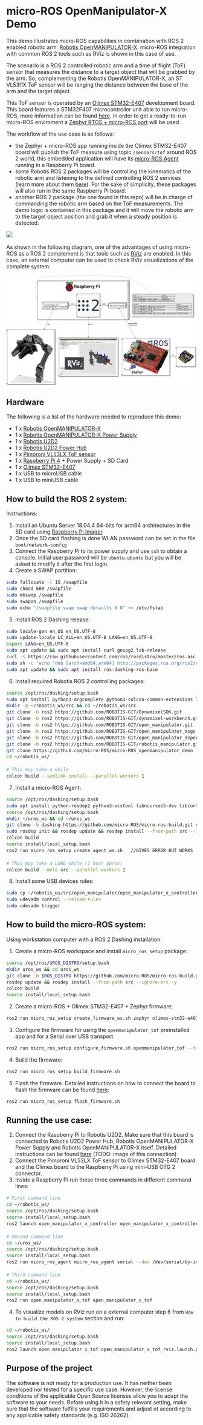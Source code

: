 # micro-ROS OpenManipulator-X Demo

This demo illustrates micro-ROS capabilities in combination with ROS 2 enabled robotic arm: [Robotis OpenMANIPULATOR-X](http://emanual.robotis.com/docs/en/platform/openmanipulator_x/overview/). micro-ROS integration with common ROS 2 tools such as RViz is shown in this case of use. 

The scenario is a ROS 2 controlled robotic arm and a time of flight (ToF) sensor that measures the distance to a target object that will be grabbed by the arm. So, complementing the Robotis OpenMANIPULATOR-X, an ST VL53l1X ToF sensor will be ranging the distance between the base of the arm and the target object.

This ToF sensor is operated by an [Olimex STM32-E407](https://www.olimex.com/Products/ARM/ST/STM32-E407/open-source-hardware) development board. This board features a STM32F407 microcontroller unit able to run micro-ROS, more information can be found [here](https://micro-ros.github.io/docs/overview/hardware/). In order to get a ready-to-run micro-ROS enviroment a [Zephyr RTOS + micro-ROS port](https://micro-ros.github.io/docs/tutorials/advanced/zephyr/zephyr_getting_started/) will be used. 

The workflow of the use case is as follows: 
 - the Zephyr + micro-ROS app running inside the Olimex STM32-E407 board will publish the ToF measure using topic `/sensors/tof` around ROS 2 world, this embedded application will have its [micro-ROS Agent](https://micro-ros.github.io/docs/overview/) running in a Raspberry Pi board.
 - some Robotis ROS 2 packages will be controlling the kinematics of the robotic arm and listening to the defined controlling ROS 2 services (learn more about them [here](http://emanual.robotis.com/docs/en/platform/openmanipulator_x/ros2_controller_package/#service)). For the sake of simplicity, these packages will also run in the same Raspberry Pi board.
 - another ROS 2 package (the one found in this repo) will be in charge of commanding the robotic arm based on the ToF measurements. The demo logic is contained in this package and it will move the robotic arm to the target object position and grab it when a steady position is detected.

![](http://www.plantuml.com/plantuml/proxy?cache=no&src=https://raw.githubusercontent.com/micro-ROS/micro-ROS_openmanipulator_demo/master/assets/diagrams/usecase_diagram.puml)

As shown in the following diagram, one of the advantages of using micro-ROS as a ROS 2 complement is that tools such as [RViz](http://wiki.ros.org/rviz) are enabled. In this case, an external computer can be used to check RViz visualizations of the complete system: 

![](https://raw.githubusercontent.com/micro-ROS/micro-ROS_openmanipulator_demo/master/assets/images/diagram1.png)
<!-- ![](http://www.plantuml.com/plantuml/proxy?cache=no&src=https://raw.githubusercontent.com/micro-ROS/micro-ROS_openmanipulator_demo/master/assets/diagrams/entities_diagram.puml) -->


## Hardware

The following is a list of the hardware needed to reproduce this demo:

* 1 x [Robotis OpenMANIPULATOR-X](http://www.robotis.us/openmanipulator-x/)
* 1 x [Robotis OpenMANIPULATOR-X Power Supply](http://www.robotis.us/smps-12v-5a-ps-10-us-110v/)
* 1 x [Robotis U2D2](http://www.robotis.us/u2d2/)
* 1 x [Robotis U2D2 Power Hub](http://emanual.robotis.com/docs/en/parts/interface/u2d2_power_hub/)
* 1 x [Pimoroni VL53LX ToF sensor](https://shop.pimoroni.com/products/vl53l1x-breakout)
* 1 x [Raspberry Pi 4](https://www.raspberrypi.org/products/raspberry-pi-4-model-b/) + Power Supply + SD Card
* 1 x [Olimex STM32-E407](https://www.olimex.com/Products/ARM/ST/STM32-E407/open-source-hardware)
* 1 x USB to microUSB cable
* 1 x USB to miniUSB cable


## How to build the ROS 2 system: 

Instructions:

 1. Install an Ubuntu Server 18.04.4 64-bits for arm64 architectures in the SD card using [Raspberry Pi Imager](https://www.raspberrypi.org/downloads/)
 2. Once the SD card flashing is done WLAN password can be set in the file `boot/network-config` 
 3. Connect the Raspberry Pi to its power supply and use `ssh` to obtain a console. Initial user:password will be `ubuntu:ubuntu` but you will be asked to modify it after the first login.
 4. Create a SWAP partition:
   
```bash
sudo fallocate -l 1G /swapfile
sudo chmod 600 /swapfile
sudo mkswap /swapfile
sudo swapon /swapfile
sudo echo "/swapfile swap swap defaults 0 0" >> /etc/fstab 
```
 5. Install ROS 2 Dashing release:

```bash
sudo locale-gen en_US en_US.UTF-8
sudo update-locale LC_ALL=en_US.UTF-8 LANG=en_US.UTF-8
export LANG=en_US.UTF-8
sudo apt update && sudo apt install curl gnupg2 lsb-release
curl -s https://raw.githubusercontent.com/ros/rosdistro/master/ros.asc | sudo apt-key add -
sudo sh -c 'echo "deb [arch=amd64,arm64] http://packages.ros.org/ros2/ubuntu `lsb_release -cs` main" > /etc/apt/sources.list.d/ros2-latest.list'
sudo apt update && sudo apt install ros-dashing-ros-base
```
 6. Install required Robotis ROS 2 controlling packages:
   
```bash
source /opt/ros/dashing/setup.bash 
sudo apt install python3-argcomplete python3-colcon-common-extensions libboost-system-dev
mkdir -p ~/robotis_ws/src && cd ~/robotis_ws/src
git clone -b ros2 https://github.com/ROBOTIS-GIT/DynamixelSDK.git  
git clone -b ros2 https://github.com/ROBOTIS-GIT/dynamixel-workbench.git  
git clone -b ros2 https://github.com/ROBOTIS-GIT/open_manipulator.git  
git clone -b ros2 https://github.com/ROBOTIS-GIT/open_manipulator_msgs.git  
git clone -b ros2 https://github.com/ROBOTIS-GIT/open_manipulator_dependencies.git  
git clone -b ros2 https://github.com/ROBOTIS-GIT/robotis_manipulator.git 
git clone https://github.com/micro-ROS/micro-ROS_openmanipulator_demo
cd ~/robotis_ws/

# This may take a while
colcon build --symlink-install --parallel-workers 1
```
 7. Install a micro-ROS Agent:

```bash
source /opt/ros/dashing/setup.bash 
sudo apt install python-rosdep2 python3-vcstool libncurses5-dev libcurl4-openssl-dev libasio-dev clang-tidy
source /opt/ros/dashing/setup.bash
mkdir ~/uros_ws && cd ~/uros_ws
git clone -b dashing https://github.com/micro-ROS/micro-ros-build.git src/micro-ros-build   #USE JULIAN BRANCH
sudo rosdep init && rosdep update && rosdep install --from-path src --ignore-src -y
colcon build
source install/local_setup.bash
ros2 run micro_ros_setup create_agent_ws.sh   //GIVES ERROR BUT WORKS

# This may take a LONG while (1 hour aprox)
colcon build --meta src --parallel-workers 1
```

 8. Install some USB devices rules:

```bash
sudo cp ~/robotis_ws/src/open_manipulator/open_manipulator_x_controller/99-open-manipulator-cdc.rules /etc/udev/rules.d/
sudo udevadm control --reload-rules
sudo udevadm trigger
```

## How to build the micro-ROS system: 

Using workstation computer with a ROS 2 Dashing installation:

 1. Create a micro-ROS workspace and install `micro_ros_setup` package:

```bash
source /opt/ros/$ROS_DISTRO/setup.bash
mkdir uros_ws && cd uros_ws
git clone -b $ROS_DISTRO https://github.com/micro-ROS/micro-ros-build.git src/micro-ros-build
rosdep update && rosdep install --from-path src --ignore-src -y
colcon build
source install/local_setup.bash
```

 2. Create a micro-ROS + Olimex STM32-E407 + Zephyr firmware:

```bash
ros2 run micro_ros_setup create_firmware_ws.sh zephyr olimex-stm32-e407
```

 3. Configure the firmware for using the `openmanipulator_tof` preinstalled app and for a Serial over USB transport

```bash
ros2 run micro_ros_setup configure_firmware.sh openmanipulator_tof --transport serial-usb
```

 4. Build the firmware:

```bash
ros2 run micro_ros_setup build_firmware.sh
```

 5. Flash the firmware. Detailed instructions on how to connect the board to flash the firmware can be found [here](https://micro-ros.github.io/docs/tutorials/advanced/zephyr/zephyr_getting_started/):

```bash
ros2 run micro_ros_setup flash_firmware.sh
```

## Running the use case: 

 1. Connect the Raspberry Pi to Robotis U2D2. Make sure that this board is connected to Robotis U2D2 Power Hub, Robotis OpenMANIPULATOR-X Power Supply and Robotis OpenMANIPULATOR-X itself. Detailed instructions can be found [here](http://emanual.robotis.com/docs/en/platform/openmanipulator_x/ros2_setup/#ros-setup)
(TODO: image of this connection) 
 2. Connect the Pimoroni VL53LX ToF sensor to Olimex STM32-E407 board and the Olimex board to the Raspberry Pi using  mini-USB OTG 2 connector.
 3. Inside a Raspberry Pi run these three commands in different command lines:

```bash
# First command line
cd ~/robotis_ws/
source /opt/ros/dashing/setup.bash
source install/local_setup.bash
ros2 launch open_manipulator_x_controller open_manipulator_x_controller.launch.py  

# Second command line
cd ~/uros_ws/
source /opt/ros/dashing/setup.bash
source install/local_setup.bash
ros2 run micro_ros_agent micro_ros_agent serial --dev /dev/serial/by-id/usb-ZEPHYR_Zephyr_CDC_ACM_sample_3536510100290035-if00 -v6

# Third command line
cd ~/robotis_ws/
source /opt/ros/dashing/setup.bash
source install/local_setup.bash
ros2 run open_manipulator_x_tof open_manipulator_x_tof  
```
 
 4. To visualize models on RViz run on a external computer step 6 from `How to build the ROS 2 system` section and run:

```bash
cd ~/robotis_ws/
source /opt/ros/dashing/setup.bash
source install/local_setup.bash
ros2 launch open_manipulator_x_tof open_manipulator_x_tof_rviz.launch.py
```

## Purpose of the project

The software is not ready for a production use.
It has neither been developed nor tested for a specific use case.
However, the license conditions of the applicable Open Source licenses allow you to adapt the software to your needs.
Before using it in a safety relevant setting, make sure that the software fulfills your requirements and adjust ot according to any applicable safety standards (e.g. ISO 26262).
